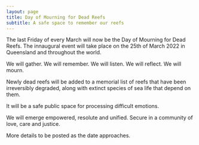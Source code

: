 ```yaml
---
layout: page
title: Day of Mourning for Dead Reefs
subtitle: A safe space to remember our reefs 
---
```


The last Friday of every March will now be the Day of Mourning for Dead Reefs. The innaugural event will take place on the 25th of March 2022 in Queensland and throughout the world. 

We will gather. We will remember. We will listen. We will reflect. We will mourn. 

Newly dead reefs will be added to a memorial list of reefs that have been irreversibly degraded, along with extinct species of sea life that depend on them. 

It will be a safe public space for processing difficult emotions. 

We will emerge empowered, resolute and unified. Secure in a community of love, care and justice. 

More details to be posted as the date approaches.